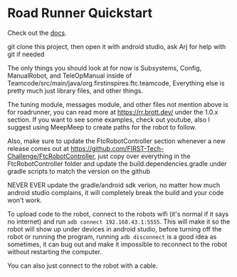 # Road Runner Quickstart

Check out the [docs](https://rr.brott.dev/docs/v1-0/tuning/).

git clone this project, then open it with android studio, ask Arj for help with git if needed

The only things you should look at for now is Subsystems, Config, ManualRobot, and TeleOpManual 
inside of Teamcode/src/main/java/org.firstinspires.ftc.teamcode, Everything else is pretty much
just library files, and other things. 

The tuning module, messages module, and other files not mention above is for roadrunner, you can
read more at https://rr.brott.dev/ under the 1.0.x section. If you want to see some examples,
check out youtube, also I suggest using MeepMeep to create paths for the robot to follow.

Also, make sure to update the FtcRobotController section whenever a new release comes out at
https://github.com/FIRST-Tech-Challenge/FtcRobotController, just copy over everything in the 
FtcRobotController folder and update the build.dependencies.gradle under gradle scripts to match 
the version on the github

NEVER EVER update the gradle/android sdk verion, no matter how much android studio complains, it
will completely break the build and your code won't work.

To upload code to the robot, connect to the robots wifi (it's normal if it says no internet) and 
run ```adb connect 192.168.43.1:5555```.
This will make it so the robot will show up under devices in android studio, before turning off the 
robot or running the program, running ```adb disconnect``` is a good idea as sometimes, it can bug
out and make it impossible to reconnect to the robot without restarting the computer. 

You can also just connect to the robot with a cable.

